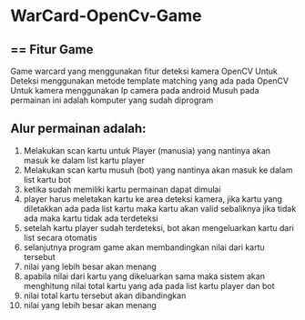 # WarCard-OpenCv-Game
==
Fitur Game
--
Game warcard yang menggunakan fitur deteksi kamera OpenCV
Untuk Deteksi menggunakan metode template matching yang ada pada OpenCV
Untuk kamera menggunakan Ip camera pada android
Musuh pada permainan ini adalah komputer yang sudah diprogram

Alur permainan adalah:
--
1. Melakukan scan kartu untuk Player (manusia) yang nantinya akan masuk ke dalam list kartu player
2. Melakukan scan kartu musuh (bot) yang nantinya akan masuk ke dalam list kartu bot
3. ketika sudah memiliki kartu permainan dapat dimulai
4. player harus meletakan kartu ke area deteksi kamera, jika kartu yang diletakkan ada pada list kartu maka kartu akan valid sebaliknya jika tidak ada maka kartu tidak ada terdeteksi
5. setelah kartu player sudah terdeteksi, bot akan mengeluarkan kartu dari list secara otomatis
6. selanjutnya program game akan membandingkan nilai dari kartu tersebut
7. nilai yang lebih besar akan menang
8. apabila nilai dari kartu yang dikeluarkan sama maka sistem akan menghitung nilai total kartu yang ada pada list kartu player dan bot
9. nilai total kartu tersebut akan dibandingkan
10. nilai yang lebih besar akan menang
